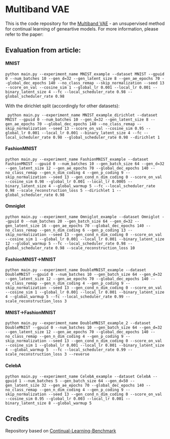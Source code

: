 # Multiband VAE

This is the code repository for the [Multiband VAE](https://arxiv.org/abs/2106.12196) - an unsupervised method for continual learning of geneartive models.
For more information, please refer to the paper:

## Evaluation from article:

#### MNIST
```
python main.py --experiment_name MNIST_example --dataset MNIST --gpuid 0 --num_batches 10 --gen_d=32 --gen_latent_size 8 --gen_ae_epochs 70 --global_dec_epochs 140 --no_class_remap --skip_normalization --seed 13 --score_on_val --cosine_sim 1 --global_lr 0.001 --local_lr 0.001 --binary_latent_size 4 --fc --local_scheduler_rate 0.98 --global_scheduler_rate 0.98
```

With the dirichlet split (accordingly for other datasets):

```
 python main.py --experiment_name MNIST_example_dirichlet --dataset MNIST --gpuid 0 --num_batches 10 --gen_d=32 --gen_latent_size 8 --gen_ae_epochs 70 --global_dec_epochs 140 --no_class_remap --skip_normalization --seed 13 --score_on_val --cosine_sim 0.95 --global_lr 0.001 --local_lr 0.001 --binary_latent_size 4 --fc --local_scheduler_rate 0.98 --global_scheduler_rate 0.98 --dirichlet 1
```

#### FashionMNIST

```
python main.py --experiment_name FashionMNIST_example --dataset FashionMNIST --gpuid 0 --num_batches 10 --gen_batch_size 64 --gen_d=32 --gen_latent_size 12 --gen_ae_epochs 70 --global_dec_epochs 140 --no_class_remap --gen_n_dim_coding 4 --gen_p_coding 9 --skip_normalization --seed 13 --gen_cond_n_dim_coding 0 --score_on_val --cosine_sim 0.98 --global_lr 0.001 --local_lr 0.0005 --binary_latent_size 4 --global_warmup 5 --fc --local_scheduler_rate 0.98 --scale_reconstruction_loss 5 --dirichlet 1 --global_scheduler_rate 0.98
```

#### Omniglot

```
python main.py --experiment_name Omniglot_example --dataset Omniglot --gpuid 0 --num_batches 20 --gen_batch_size 64 --gen_d=32 --gen_latent_size 16 --gen_ae_epochs 70 --global_dec_epochs 140 --no_class_remap --gen_n_dim_coding 6 --gen_p_coding 13 --skip_normalization --seed 13 --gen_cond_n_dim_coding 0 --score_on_val --cosine_sim 1 --global_lr 0.001 --local_lr 0.001 --binary_latent_size 12 --global_warmup 5 --fc --local_scheduler_rate 0.98 --global_scheduler_rate 0.98 --scale_reconstruction_loss 10
```

#### FashionMNIST->MNIST

```
python main.py --experiment_name DoubleMNIST_example --dataset DoubleMNIST --gpuid 0 --num_batches 10 --gen_batch_size 64 --gen_d=32 --gen_latent_size 12 --gen_ae_epochs 70 --global_dec_epochs 140 --no_class_remap --gen_n_dim_coding 4 --gen_p_coding 9 --skip_normalization --seed 13 --gen_cond_n_dim_coding 0 --score_on_val --cosine_sim 1 --global_lr 0.001 --local_lr 0.001 --binary_latent_size 4 --global_warmup 5 --fc --local_scheduler_rate 0.99 --scale_reconstruction_loss 3
```

#### MNIST->FashionMNIST
```
python main.py --experiment_name DoubleMNIST_example_2 --dataset DoubleMNIST --gpuid 0 --num_batches 10 --gen_batch_size 64 --gen_d=32 --gen_latent_size 12 --gen_ae_epochs 70 --global_dec_epochs 140 --no_class_remap --gen_n_dim_coding 4 --gen_p_coding 9 --skip_normalization --seed 13 --gen_cond_n_dim_coding 0 --score_on_val --cosine_sim 1 --global_lr 0.001 --local_lr 0.001 --binary_latent_size 4 --global_warmup 5  --fc --local_scheduler_rate 0.99 --scale_reconstruction_loss 3 --reverse
```

#### CelebA
```
python main.py --experiment_name CelebA_example --dataset CelebA --gpuid 1 --num_batches 5 --gen_batch_size 64 --gen_d=50 --gen_latent_size 32 --gen_ae_epochs 70 --global_dec_epochs 140 --no_class_remap --gen_n_dim_coding 4 --gen_p_coding 9 --skip_normalization --seed 13 --gen_cond_n_dim_coding 0 --score_on_val --cosine_sim 0.95 --global_lr 0.003 --local_lr 0.001 --binary_latent_size 8 --global_warmup 5
```
## Credits
Repository based on [Continual-Learning-Benchmark](https://github.com/GT-RIPL/Continual-Learning-Benchmark)
